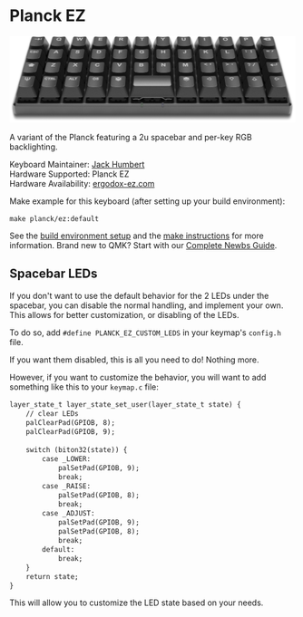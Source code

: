 # Planck EZ

![Planck EZ](https://raw.githubusercontent.com/noroadsleft/qmk_images/master/keyboards/planck/ez/neat-planck-banner.png)

A variant of the Planck featuring a 2u spacebar and per-key RGB backlighting.

Keyboard Maintainer: [Jack Humbert](https://github.com/jackhumbert)  
Hardware Supported: Planck EZ  
Hardware Availability: [ergodox-ez.com](https://ergodox-ez.com/pages/planck)

Make example for this keyboard (after setting up your build environment):

    make planck/ez:default

See the [build environment setup](https://docs.qmk.fm/#/getting_started_build_tools) and the [make instructions](https://docs.qmk.fm/#/getting_started_make_guide) for more information. Brand new to QMK? Start with our [Complete Newbs Guide](https://docs.qmk.fm/#/newbs).

## Spacebar LEDs

If you don't want to use the default behavior for the 2 LEDs under the spacebar, you can disable the normal handling, and implement your own.  This allows for better customization, or disabling of the LEDs.

To do so, add `#define PLANCK_EZ_CUSTOM_LEDS` in your keymap's `config.h` file.

If you want them disabled, this is all you need to do!  Nothing more.

However, if you want to customize the behavior, you will want to add something like this to your `keymap.c` file:

    layer_state_t layer_state_set_user(layer_state_t state) {
        // clear LEDs
        palClearPad(GPIOB, 8);
        palClearPad(GPIOB, 9);

        switch (biton32(state)) {
            case _LOWER:
                palSetPad(GPIOB, 9);
                break;
            case _RAISE:
                palSetPad(GPIOB, 8);
                break;
            case _ADJUST:
                palSetPad(GPIOB, 9);
                palSetPad(GPIOB, 8);
                break;
            default:
                break;
        }
        return state;
    }


This will allow you to customize the LED state based on your needs.
